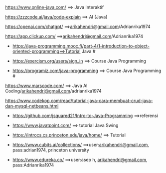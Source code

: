 https://www.online-java.com/   ==> Java Interaktif

https://zzzcode.ai/java/code-explain ==> AI (Java)

https://openai.com/chatgpt/ ==>arikahendri@gmail.com/Adrianrika1974

https://app.clickup.com/ ==>arikahendri@gmail.com/Adrianrika1974

- https://java-programming.mooc.fi/part-4/1-introduction-to-object-oriented-programming==>Tutorial Java #

- https://exercism.org/users/sign_in  ==> Course Java Programming

- https://programiz.com/java-programming   ==> Course Java Programming #

https://www.marscode.com/      ==> Java AI Coding/arikahendri@gmail.com/adrianrika1974

https://www.codekop.com/read/tutorial-java-cara-membuat-crud-java-dan-mysql-netbeans.html

- https://github.com/jsquared21/Intro-to-Java-Programming  ==>referensi

- https://www.javatpoint.com/ ==> tutorial Java Swing

- https://introcs.cs.princeton.edu/java/home/   ==> Tutorial

- https://www.cubits.ai/collections/ ==>user:arikahendri@gmail.com, pass:adrian1974, princeton university

- https://www.edureka.co/ ==>user:asep h, arikahendri@gmail.com, pass:Adrianrika1974

 
